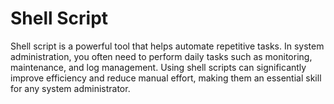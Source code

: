 # Shell Script

Shell script is a powerful tool that helps automate repetitive tasks. In system administration, you often need to perform daily tasks such as monitoring, maintenance, and log management. Using shell scripts can significantly improve efficiency and reduce manual effort, making them an essential skill for any system administrator.